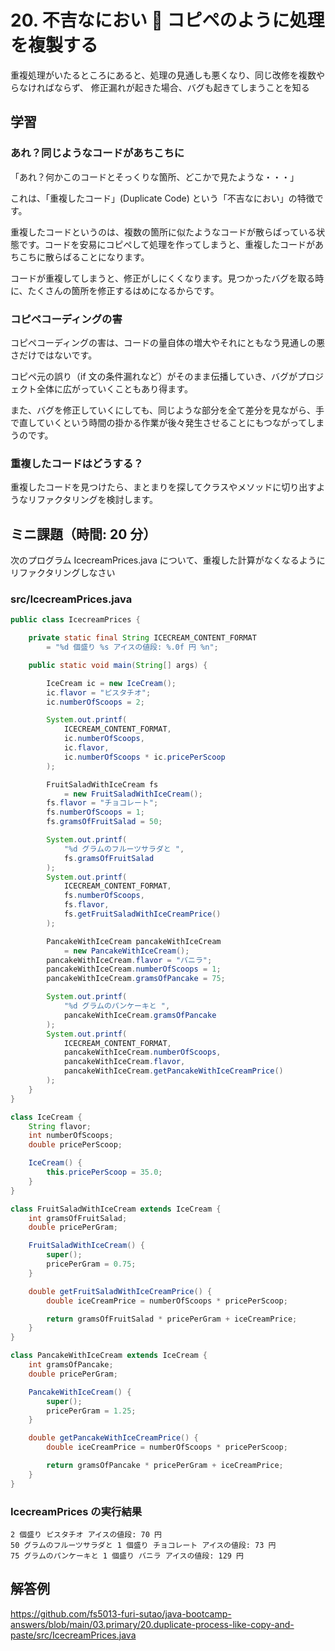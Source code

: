 # 20. 不吉なにおい 🐽 コピペのように処理を複製する

<p class="goal">
  重複処理がいたるところにあると、処理の見通しも悪くなり、同じ改修を複数やらなければならず、
  修正漏れが起きた場合、バグも起きてしまうことを知る
</p>

## 学習

### あれ？同じようなコードがあちこちに

「あれ？何かこのコードとそっくりな箇所、どこかで見たような・・・」

これは、「重複したコード」(Duplicate Code) という「不吉なにおい」の特徴です。

重複したコードというのは、複数の箇所に似たようなコードが散らばっている状態です。コードを安易にコピぺして処理を作ってしまうと、重複したコードがあちこちに散らばることになります。

コードが重複してしまうと、修正がしにくくなります。見つかったバグを取る時に、たくさんの箇所を修正するはめになるからです。

### コピペコーディングの害

コピペコーディングの害は、コードの量自体の増大やそれにともなう見通しの悪さだけではないです。

コピペ元の誤り（if 文の条件漏れなど）がそのまま伝播していき、バグがプロジェクト全体に広がっていくこともあり得ます。

また、バグを修正していくにしても、同じような部分を全て差分を見ながら、手で直していくという時間の掛かる作業が後々発生させることにもつながってしまうのです。

### 重複したコードはどうする？

重複したコードを見つけたら、まとまりを探してクラスやメソッドに切り出すようなリファクタリングを検討します。

## ミニ課題（時間: 20 分）

次のプログラム IcecreamPrices.java について、重複した計算がなくなるようにリファクタリングしなさい

### src/IcecreamPrices.java

```java
public class IcecreamPrices {

    private static final String ICECREAM_CONTENT_FORMAT
        = "%d 個盛り %s アイスの値段: %.0f 円 %n";

    public static void main(String[] args) {

        IceCream ic = new IceCream();
        ic.flavor = "ピスタチオ";
        ic.numberOfScoops = 2;

        System.out.printf(
            ICECREAM_CONTENT_FORMAT,
            ic.numberOfScoops,
            ic.flavor,
            ic.numberOfScoops * ic.pricePerScoop
        );

        FruitSaladWithIceCream fs
            = new FruitSaladWithIceCream();
        fs.flavor = "チョコレート";
        fs.numberOfScoops = 1;
        fs.gramsOfFruitSalad = 50;

        System.out.printf(
            "%d グラムのフルーツサラダと ",
            fs.gramsOfFruitSalad
        );
        System.out.printf(
            ICECREAM_CONTENT_FORMAT,
            fs.numberOfScoops,
            fs.flavor,
            fs.getFruitSaladWithIceCreamPrice()
        );

        PancakeWithIceCream pancakeWithIceCream
            = new PancakeWithIceCream();
        pancakeWithIceCream.flavor = "バニラ";
        pancakeWithIceCream.numberOfScoops = 1;
        pancakeWithIceCream.gramsOfPancake = 75;

        System.out.printf(
            "%d グラムのパンケーキと ",
            pancakeWithIceCream.gramsOfPancake
        );
        System.out.printf(
            ICECREAM_CONTENT_FORMAT,
            pancakeWithIceCream.numberOfScoops,
            pancakeWithIceCream.flavor,
            pancakeWithIceCream.getPancakeWithIceCreamPrice()
        );
    }
}

class IceCream {
    String flavor;
    int numberOfScoops;
    double pricePerScoop;

    IceCream() {
        this.pricePerScoop = 35.0;
    }
}

class FruitSaladWithIceCream extends IceCream {
    int gramsOfFruitSalad;
    double pricePerGram;

    FruitSaladWithIceCream() {
        super();
        pricePerGram = 0.75;
    }

    double getFruitSaladWithIceCreamPrice() {
        double iceCreamPrice = numberOfScoops * pricePerScoop;

        return gramsOfFruitSalad * pricePerGram + iceCreamPrice;
    }
}

class PancakeWithIceCream extends IceCream {
    int gramsOfPancake;
    double pricePerGram;

    PancakeWithIceCream() {
        super();
        pricePerGram = 1.25;
    }

    double getPancakeWithIceCreamPrice() {
        double iceCreamPrice = numberOfScoops * pricePerScoop;

        return gramsOfPancake * pricePerGram + iceCreamPrice;
    }
}
```

### IcecreamPrices の実行結果

```
2 個盛り ピスタチオ アイスの値段: 70 円
50 グラムのフルーツサラダと 1 個盛り チョコレート アイスの値段: 73 円
75 グラムのパンケーキと 1 個盛り バニラ アイスの値段: 129 円
```

## 解答例

https://github.com/fs5013-furi-sutao/java-bootcamp-answers/blob/main/03.primary/20.duplicate-process-like-copy-and-paste/src/IcecreamPrices.java

